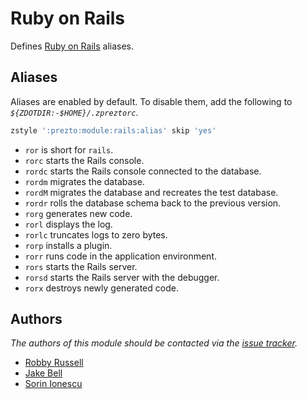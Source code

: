Ruby on Rails
=============

Defines [Ruby on Rails][1] aliases.

Aliases
-------

Aliases are enabled by default. To disable them, add the following to
_`${ZDOTDIR:-$HOME}/.zpreztorc`_.

```sh
zstyle ':prezto:module:rails:alias' skip 'yes'
```

- `ror` is short for `rails`.
- `rorc` starts the Rails console.
- `rordc` starts the Rails console connected to the database.
- `rordm` migrates the database.
- `rordM` migrates the database and recreates the test database.
- `rordr` rolls the database schema back to the previous version.
- `rorg` generates new code.
- `rorl` displays the log.
- `rorlc` truncates logs to zero bytes.
- `rorp` installs a plugin.
- `rorr` runs code in the application environment.
- `rors` starts the Rails server.
- `rorsd` starts the Rails server with the debugger.
- `rorx` destroys newly generated code.

Authors
-------

*The authors of this module should be contacted via the [issue tracker][2].*

  - [Robby Russell](https://github.com/robbyrussell)
  - [Jake Bell](https://github.com/theunraveler)
  - [Sorin Ionescu](https://github.com/sorin-ionescu)

[1]: http://rubyonrails.org
[2]: https://github.com/sorin-ionescu/prezto/issues
